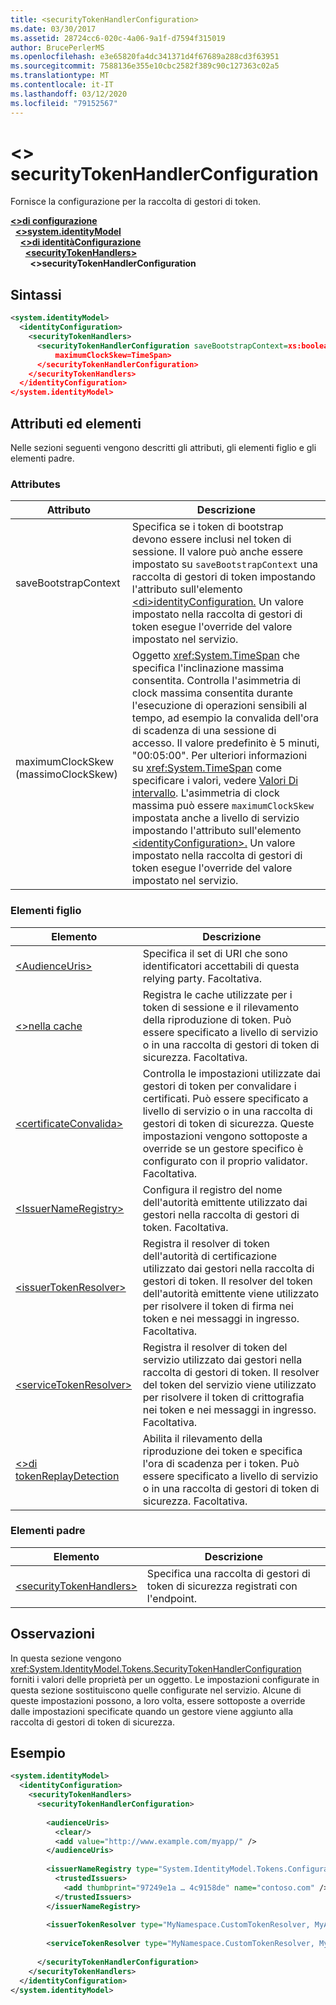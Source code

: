 ```yaml
---
title: <securityTokenHandlerConfiguration>
ms.date: 03/30/2017
ms.assetid: 28724cc6-020c-4a06-9a1f-d7594f315019
author: BrucePerlerMS
ms.openlocfilehash: e3e65820fa4dc341371d4f67689a288cd3f63951
ms.sourcegitcommit: 7588136e355e10cbc2582f389c90c127363c02a5
ms.translationtype: MT
ms.contentlocale: it-IT
ms.lasthandoff: 03/12/2020
ms.locfileid: "79152567"
---
```

# <a name="securitytokenhandlerconfiguration"></a>\<> securityTokenHandlerConfiguration
Fornisce la configurazione per la raccolta di gestori di token.  
  
[**\<>di configurazione**](../configuration-element.md)\
&nbsp;&nbsp;[**\<>system.identityModel**](system-identitymodel.md)\
&nbsp;&nbsp;&nbsp;&nbsp;[**\<>di identitàConfigurazione**](identityconfiguration.md)\
&nbsp;&nbsp;&nbsp;&nbsp;&nbsp;&nbsp;[**\<securityTokenHandlers>**](securitytokenhandlers.md)\
&nbsp;&nbsp;&nbsp;&nbsp;&nbsp;&nbsp;&nbsp;&nbsp;**\<>securityTokenHandlerConfiguration**  
  
## <a name="syntax"></a>Sintassi  
  
```xml  
<system.identityModel>  
  <identityConfiguration>  
    <securityTokenHandlers>  
      <securityTokenHandlerConfiguration saveBootstrapContext=xs:boolean  
          maximumClockSkew=TimeSpan>  
      </securityTokenHandlerConfiguration>  
    </securityTokenHandlers>  
  </identityConfiguration>  
</system.identityModel>  
```  
  
## <a name="attributes-and-elements"></a>Attributi ed elementi  
 Nelle sezioni seguenti vengono descritti gli attributi, gli elementi figlio e gli elementi padre.  
  
### <a name="attributes"></a>Attributes  
  
|Attributo|Descrizione|  
|---------------|-----------------|  
|saveBootstrapContext|Specifica se i token di bootstrap devono essere inclusi nel token di sessione. Il valore può anche essere impostato su `saveBootstrapContext` una raccolta di gestori di token impostando l'attributo sull'elemento [ \<di>identityConfiguration.](identityconfiguration.md) Un valore impostato nella raccolta di gestori di token esegue l'override del valore impostato nel servizio.|  
|maximumClockSkew (massimoClockSkew)|Oggetto <xref:System.TimeSpan> che specifica l'inclinazione massima consentita. Controlla l'asimmetria di clock massima consentita durante l'esecuzione di operazioni sensibili al tempo, ad esempio la convalida dell'ora di scadenza di una sessione di accesso. Il valore predefinito è 5 minuti, "00:05:00". Per ulteriori informazioni su <xref:System.TimeSpan> come specificare i valori, vedere [Valori Di intervallo](../windows-workflow-foundation/index.md). L'asimmetria di clock massima può essere `maximumClockSkew` impostata anche a livello di servizio impostando l'attributo sull'elemento [ \<identityConfiguration>.](identityconfiguration.md) Un valore impostato nella raccolta di gestori di token esegue l'override del valore impostato nel servizio.|  
  
### <a name="child-elements"></a>Elementi figlio  
  
|Elemento|Descrizione|  
|-------------|-----------------|  
|[\<AudienceUris>](audienceuris.md)|Specifica il set di URI che sono identificatori accettabili di questa relying party. Facoltativa.|  
|[\<>nella cache](caches.md)|Registra le cache utilizzate per i token di sessione e il rilevamento della riproduzione di token. Può essere specificato a livello di servizio o in una raccolta di gestori di token di sicurezza. Facoltativa.|  
|[\<certificateConvalida>](certificatevalidation.md)|Controlla le impostazioni utilizzate dai gestori di token per convalidare i certificati. Può essere specificato a livello di servizio o in una raccolta di gestori di token di sicurezza. Queste impostazioni vengono sottoposte a override se un gestore specifico è configurato con il proprio validator. Facoltativa.|  
|[\<IssuerNameRegistry>](issuernameregistry.md)|Configura il registro del nome dell'autorità emittente utilizzato dai gestori nella raccolta di gestori di token. Facoltativa.|  
|[\<issuerTokenResolver>](issuertokenresolver.md)|Registra il resolver di token dell'autorità di certificazione utilizzato dai gestori nella raccolta di gestori di token. Il resolver del token dell'autorità emittente viene utilizzato per risolvere il token di firma nei token e nei messaggi in ingresso. Facoltativa.|  
|[\<serviceTokenResolver>](servicetokenresolver.md)|Registra il resolver di token del servizio utilizzato dai gestori nella raccolta di gestori di token. Il resolver del token del servizio viene utilizzato per risolvere il token di crittografia nei token e nei messaggi in ingresso. Facoltativa.|  
|[\<>di tokenReplayDetection](tokenreplaydetection.md)|Abilita il rilevamento della riproduzione dei token e specifica l'ora di scadenza per i token. Può essere specificato a livello di servizio o in una raccolta di gestori di token di sicurezza. Facoltativa.|  
  
### <a name="parent-elements"></a>Elementi padre  
  
|Elemento|Descrizione|  
|-------------|-----------------|  
|[\<securityTokenHandlers>](securitytokenhandlers.md)|Specifica una raccolta di gestori di token di sicurezza registrati con l'endpoint.|  
  
## <a name="remarks"></a>Osservazioni  
 In questa sezione vengono <xref:System.IdentityModel.Tokens.SecurityTokenHandlerConfiguration> forniti i valori delle proprietà per un oggetto. Le impostazioni configurate in questa sezione sostituiscono quelle configurate nel servizio. Alcune di queste impostazioni possono, a loro volta, essere sottoposte a override dalle impostazioni specificate quando un gestore viene aggiunto alla raccolta di gestori di token di sicurezza.  
  
## <a name="example"></a>Esempio  
  
```xml  
<system.identityModel>  
  <identityConfiguration>  
    <securityTokenHandlers>
      <securityTokenHandlerConfiguration>  
  
        <audienceUris>  
          <clear/>  
          <add value="http://www.example.com/myapp/" />  
        </audienceUris>  
  
        <issuerNameRegistry type="System.IdentityModel.Tokens.ConfigurationBasedIssuerNameRegistry, System.IdentityModel">  
          <trustedIssuers>  
            <add thumbprint="97249e1a … 4c9158de" name="contoso.com" />  
          </trustedIssuers>  
        </issuerNameRegistry>  
  
        <issuerTokenResolver type="MyNamespace.CustomTokenResolver, MyAssembly" />  
  
        <serviceTokenResolver type="MyNamespace.CustomTokenResolver, MyAssembly" />  
  
      </securityTokenHandlerConfiguration>  
    </securityTokenHandlers>  
  </identityConfiguration>  
</system.identityModel>  
```
